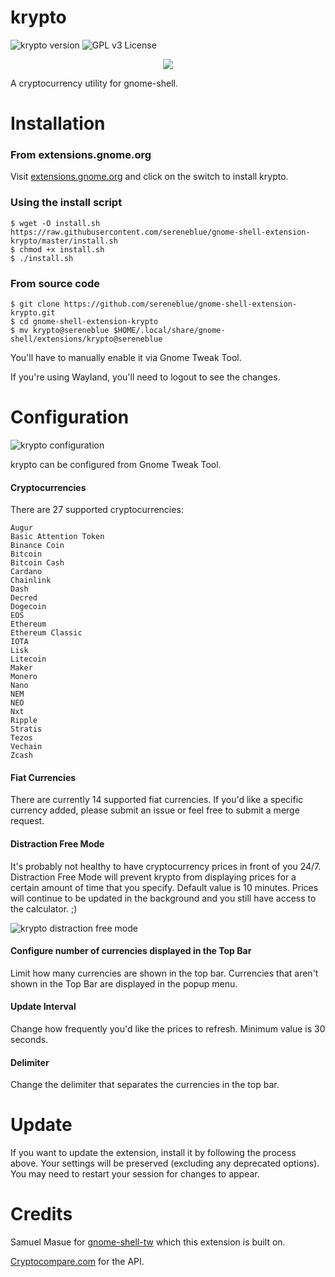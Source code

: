 # krypto

![krypto version](https://img.shields.io/badge/version-2-brightgreen.svg)
![GPL v3 License](https://img.shields.io/badge/license-GPL%20v3-blue.svg)

<p align="center"> 
<img src="https://user-images.githubusercontent.com/14242625/60378536-d3238800-99f1-11e9-8a3f-0fdd0d46bd9a.png">
</p>

A cryptocurrency utility for gnome-shell.

# Installation

### From extensions.gnome.org

Visit [extensions.gnome.org](https://extensions.gnome.org/extension/1913/krypto/) and click on the switch to install krypto. 

### Using the install script
```
$ wget -O install.sh https://raw.githubusercontent.com/sereneblue/gnome-shell-extension-krypto/master/install.sh
$ chmod +x install.sh
$ ./install.sh
```

### From source code
```
$ git clone https://github.com/sereneblue/gnome-shell-extension-krypto.git
$ cd gnome-shell-extension-krypto
$ mv krypto@sereneblue $HOME/.local/share/gnome-shell/extensions/krypto@sereneblue
```

You'll have to manually enable it via Gnome Tweak Tool.

If you're using Wayland, you'll need to logout to see the changes.

# Configuration

![krypto configuration](https://user-images.githubusercontent.com/14242625/60378329-09abd380-99ef-11e9-806b-298774194e2c.png)

krypto can be configured from Gnome Tweak Tool.

#### Cryptocurrencies

There are 27 supported cryptocurrencies:

	Augur
	Basic Attention Token
	Binance Coin
	Bitcoin
	Bitcoin Cash
	Cardano
	Chainlink
	Dash
	Decred
	Dogecoin
	EOS
	Ethereum
	Ethereum Classic
	IOTA
	Lisk
	Litecoin
	Maker
	Monero
	Nano
	NEM
	NEO
	Nxt
	Ripple
	Stratis
	Tezos
	Vechain
	Zcash

#### Fiat Currencies
There are currently 14 supported fiat currencies. If you'd like a specific currency added, please submit an issue or feel free to submit a merge request.

#### Distraction Free Mode
It's probably not healthy to have cryptocurrency prices in front of you 24/7. Distraction Free Mode will prevent krypto from displaying prices for a certain amount of time that you specify. Default value is 10 minutes. Prices will continue to be updated in the background and you still have access to the calculator. ;)

![krypto distraction free mode](https://user-images.githubusercontent.com/14242625/60378529-bab36d80-99f1-11e9-99e1-1d6adfeaeeb3.png)

#### Configure number of currencies displayed in the Top Bar
Limit how many currencies are shown in the top bar. Currencies that aren't shown in the Top Bar are displayed in the popup menu.

#### Update Interval
Change how frequently you'd like the prices to refresh. Minimum value is 30 seconds.

#### Delimiter
Change the delimiter that separates the currencies in the top bar.

# Update

If you want to update the extension, install it by following the process above. Your settings will be preserved (excluding any deprecated options). You may need to restart your session for changes to appear.

# Credits

Samuel Masue for [gnome-shell-tw](https://github.com/smasue/gnome-shell-tw) which this extension is built on.

[Cryptocompare.com](https://www.cryptocompare.com/api/) for the API.
